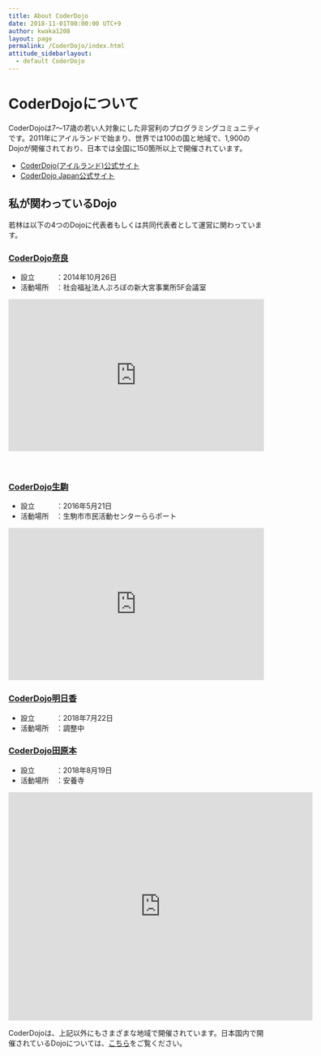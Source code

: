 ```yaml
---
title: About CoderDojo
date: 2018-11-01T00:00:00 UTC+9
author: kwaka1208
layout: page
permalink: /CoderDojo/index.html
attitude_sidebarlayout:
  - default CoderDojo
---
```


# CoderDojoについて
CoderDojoは7〜17歳の若い人対象にした非営利のプログラミングコミュニティです。2011年にアイルランドで始まり、世界では100の国と地域で、1,900のDojoが開催されており、日本では全国に150箇所以上で開催されています。
- [CoderDojo(アイルランド)公式サイト](https://coderdojo.com/)
- [CoderDojo Japan公式サイト](https://coderdojo.jp/)

## 私が関わっているDojo
若林は以下の4つのDojoに代表者もしくは共同代表者として運営に関わっています。

### [CoderDojo奈良](https://coderdojo-nara-ikoma.github.io/)
<a href="https://www.facebook.com/CoderDojoNara/" target="_blank"><i class="fa fa-facebook fa-2x"></i></a>
<a href="https://twitter.com/CoderDojoNara" target="_blank"><i class="fa fa-twitter fa-2x"></i></a>
- 設立　　　：2014年10月26日
- 活動場所　：社会福祉法人ぷろぼの新大宮事業所5F会議室

<iframe src="https://www.google.com/maps/embed?pb=!1m18!1m12!1m3!1d1640.4164628611582!2d135.81252473253886!3d34.68416594997671!2m3!1f0!2f0!3f0!3m2!1i1024!2i768!4f13.1!3m3!1m2!1s0x0%3A0x7704280a62f8de05!2zRmVsbG93IFNoaXAgQ2VudGVyIO-8iOOBt-OCjeOBvOOBrumjn-Wggu-8iQ!5e0!3m2!1sja!2sjp!4v1515917883997" width="100%" height="300" frameborder="0" style="border:0" allowfullscreen></iframe>

　
### [CoderDojo生駒](https://coderdojo-nara-ikoma.github.io/)
<a href="https://www.facebook.com/CoderDojoNara/" target="_blank"><i class="fa fa-facebook fa-2x"></i></a>
<a href="https://twitter.com/CoderDojoNara" target="_blank"><i class="fa fa-twitter fa-2x"></i></a>
- 設立　　　：2016年5月21日
- 活動場所　：生駒市市民活動センターららポート

<iframe src="https://www.google.com/maps/embed?pb=!1m18!1m12!1m3!1d3280.525501527698!2d135.6960562148688!3d34.69192329119674!2m3!1f0!2f0!3f0!3m2!1i1024!2i768!4f13.1!3m3!1m2!1s0x600123b9089edb75%3A0x72f3641027e35691!2z55Sf6aeS5biC5b255omAIOW4guawkea0u-WLleaOqOmAsuOCu-ODs-OCv-ODvOOCieOCieODneODvOODiA!5e0!3m2!1sja!2sjp!4v1460431723394" width="100%" height="300" frameborder="0" style="border:0" allowfullscreen></iframe>

### [CoderDojo明日香](https://coderdojo-asuka.github.io/)
<a href="https://www.facebook.com/coderdojo.asuka/" target="_blank"><i class="fa fa-facebook fa-2x"></i></a>
<a href="https://twitter.com/CoderDojoAsuka" target="_blank"><i class="fa fa-twitter fa-2x"></i></a>
- 設立　　　：2018年7月22日
- 活動場所　：調整中

### [CoderDojo田原本](https://coderdojo-tawaramoto.github.io/)
<a href="https://www.facebook.com/CoderDojo田原本-1130496720434794/" target="_blank"><i class="fa fa-facebook fa-2x"></i></a>
- 設立　　　：2018年8月19日
- 活動場所　：安養寺

<iframe src="https://www.google.com/maps/embed?pb=!1m18!1m12!1m3!1d3285.5484765918122!2d135.79204795055682!3d34.5649859803737!2m3!1f0!2f0!3f0!3m2!1i1024!2i768!4f13.1!3m3!1m2!1s0x600133d4176ea5f1%3A0xf6a4400d529e01a9!2z5a6J6aSK5a-6!5e0!3m2!1sja!2sjp!4v1532757944937" width="600" height="450" frameborder="0" style="border:0" allowfullscreen></iframe>

CoderDojoは、上記以外にもさまざまな地域で開催されています。日本国内で開催されているDojoについては、[こちら](https://coderdojo.jp/)をご覧ください。
